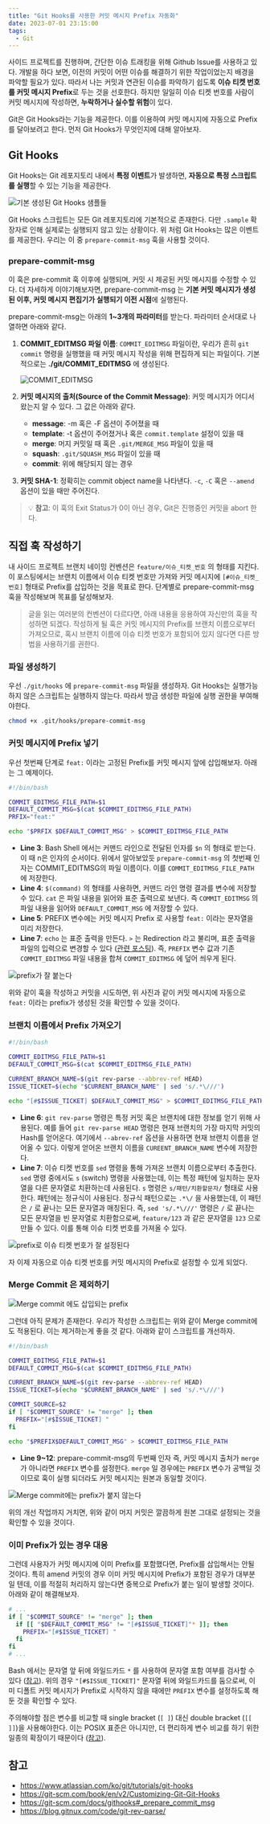 ```yaml
---
title: "Git Hooks를 사용한 커밋 메시지 Prefix 자동화"
date: 2023-07-01 23:15:00
tags:
  - Git
---
```


사이드 프로젝트를 진행하며, 간단한 이슈 트래킹을 위해 Github Issue를 사용하고 있다. 개발을 하다 보면, 이전의 커밋이 어떤 이슈를 해결하기 위한 작업이었는지 배경을 파악할 필요가 있다. 따라서 나는 커밋과 연관된 이슈를 파악하기 쉽도록 **이슈 티켓 번호를 커밋 메시지 Prefix**로 두는 것을 선호한다. 하지만 일일히 이슈 티켓 번호를 사람이 커밋 메시지에 작성하면, **누락하거나 실수할 위험**이 있다.

Git은 Git Hooks라는 기능을 제공한다. 이를 이용하여 커밋 메시지에 자동으로 Prefix를 달아보려고 한다. 먼저 Git Hooks가 무엇인지에 대해 알아보자.

## Git Hooks

Git Hooks는 Git 레포지토리 내에서 **특정 이벤트**가 발생하면, **자동으로 특정 스크립트를 실행**할 수 있는 기능을 제공한다.

![기본 생성된 Git Hooks 샘플들](1.png)

Git Hooks 스크립트는 모든 Git 레포지토리에 기본적으로 존재한다. 다만 `.sample` 확장자로 인해 실제로는 실행되지 않고 있는 상황이다. 위 처럼 Git Hooks는 많은 이벤트를 제공한다. 우리는 이 중 `prepare-commit-msg` 훅을 사용할 것이다.

### prepare-commit-msg

이 훅은 pre-commit 훅 이후에 실행되며, 커밋 시 제공된 커밋 메시지를 수정할 수 있다. 더 자세하게 이야기해보자면, prepare-commit-msg 는 **기본 커밋 메시지가 생성된 이후, 커밋 메시지 편집기가 실행되기 이전 시점**에 실행된다.

prepare-commit-msg는 아래의 **1~3개의 파라미터**를 받는다. 파라미터 순서대로 나열하면 아래와 같다.

1. **COMMIT_EDITMSG 파일 이름**: `COMMIT_EDITMSG` 파일이란, 우리가 흔히 `git commit` 명령을 실행했을 때 커밋 메시지 작성을 위해 편집하게 되는 파일이다. 기본적으로는 **./git/COMMIT_EDITMSG** 에 생성된다.

   ![COMMIT_EDITMSG](2.png)

2. **커밋 메시지의 출처(Source of the Commit Message)**: 커밋 메시지가 어디서 왔는지 알 수 있다. 그 값은 아래와 같다.
   - **message**: -m 혹은 -F 옵션이 주어졌을 때
   - **template**: -t 옵션이 주어졌거나 혹은 `commit.template` 설정이 있을 때
   - **merge**: 머지 커밋일 때 혹은 `.git/MERGE_MSG` 파일이 있을 때
   - **squash**: `.git/SQUASH_MSG` 파일이 있을 때
   - **commit**: 위에 해당되지 않는 경우
3. **커밋 SHA-1**: 정확히는 commit object name을 나타낸다. `-c`, `-C` 혹은 `--amend` 옵션이 있을 때만 주어진다.

> 💡 **참고**: 이 훅의 Exit Status가 0이 아닌 경우, Git은 진행중인 커밋을 abort 한다.

## 직접 훅 작성하기

내 사이드 프로젝트 브랜치 네이밍 컨벤션은 `feature/이슈_티켓_번호` 의 형태를 지킨다. 이 포스팅에서는 브랜치 이름에서 이슈 티켓 번호만 가져와 커밋 메시지에 `[#이슈_티켓_번호]` 형태로 Prefix를 삽입하는 것을 목표로 한다. 단계별로 prepare-commit-msg 훅을 작성해보며 목표를 달성해보자.

> 글을 읽는 여러분의 컨벤션이 다르다면, 아래 내용을 응용하여 자신만의 훅을 작성하면 되겠다. 작성하게 될 훅은 커밋 메시지의 Prefix를 브랜치 이름으로부터 가져오므로, 혹시 브랜치 이름에 이슈 티켓 번호가 포함되어 있지 않다면 다른 방법을 사용하기를 권한다.

### 파일 생성하기

우선 `./git/hooks` 에 `prepare-commit-msg` 파일을 생성하자. Git Hooks는 실행가능하지 않은 스크립트는 실행하지 않는다. 따라서 방금 생성한 파일에 실행 권한을 부여해야한다.

```bash
chmod +x .git/hooks/prepare-commit-msg
```

### 커밋 메시지에 Prefix 넣기

우선 첫번째 단계로 `feat:` 이라는 고정된 Prefix를 커밋 메시지 앞에 삽입해보자. 아래는 그 예제이다.

```bash
#!/bin/bash

COMMIT_EDITMSG_FILE_PATH=$1
DEFAULT_COMMIT_MSG=$(cat $COMMIT_EDITMSG_FILE_PATH)
PRFIX="feat:"

echo "$PRFIX $DEFAULT_COMMIT_MSG" > $COMMIT_EDITMSG_FILE_PATH
```

- **Line 3**: Bash Shell 에서는 커맨드 라인으로 전달된 인자를 `$n` 의 형태로 받는다. 이 때 n은 인자의 순서이다. 위에서 알아보았듯 `prepare-commit-msg` 의 첫번째 인자는 COMMIT_EDITMSG의 파일 이름이다. 이를 `COMMIT_EDITMSG_FILE_PATH` 에 저장한다.
- **Line 4**: `$(command)` 의 형태를 사용하면, 커맨드 라인 명령 결과를 변수에 저장할 수 있다. `cat` 은 파일 내용을 읽어와 표준 출력으로 보낸다. 즉 `COMMIT_EDITMSG` 의 파일 내용을 읽어와 `DEFAULT_COMMIT_MSG` 에 저장할 수 있다.
- **Line 5**: PREFIX 변수에는 커밋 메시지 Prefix 로 사용할 `feat:` 이라는 문자열을 미리 저장한다.
- **Line 7**: `echo` 는 표준 출력을 만든다. `>` 는 Redirection 라고 불리며, 표준 출력을 파일의 입력으로 변경할 수 있다 ([관련 포스팅](https://hudi.blog/linux-standard-stream-redirection-pipe/)). 즉, `PREFIX` 변수 값과 기존 `COMMIT_EDITMSG` 파일 내용을 합쳐 `COMMIT_EDITMSG` 에 덮어 씌우게 된다.

![prefix가 잘 붙는다](./3.png)

위와 같이 훅을 작성하고 커밋을 시도하면, 위 사진과 같이 커밋 메시지에 자동으로 `feat:` 이라는 prefix가 생성된 것을 확인할 수 있을 것이다.

### 브랜치 이름에서 Prefix 가져오기

```bash
#!/bin/bash

COMMIT_EDITMSG_FILE_PATH=$1
DEFAULT_COMMIT_MSG=$(cat $COMMIT_EDITMSG_FILE_PATH)

CURRENT_BRANCH_NAME=$(git rev-parse --abbrev-ref HEAD)
ISSUE_TICKET=$(echo "$CURRENT_BRANCH_NAME" | sed 's/.*\///')

echo "[#$ISSUE_TICKET] $DEFAULT_COMMIT_MSG" > $COMMIT_EDITMSG_FILE_PATH
```

- **Line 6**: `git rev-parse` 명령은 특정 커밋 혹은 브랜치에 대한 정보를 얻기 위해 사용된다. 예를 들어 `git rev-parse HEAD` 명령은 현재 브랜치의 가장 마지막 커밋의 Hash를 얻어온다. 여기에서 `--abrev-ref` 옵션을 사용하면 현재 브랜치 이름을 얻어올 수 있다. 이렇게 얻어온 브랜치 이름을 `CUREENT_BRANCH_NAME` 변수에 저장한다.
- **Line 7**: 이슈 티켓 번호를 `sed` 명령을 통해 가져온 브랜치 이름으로부터 추출한다. `sed` 명령 중에서도 `s` (switch) 명령을 사용했는데, 이는 특정 패턴에 일치하는 문자열을 다른 문자열로 치환하는데 사용된다.
  `s` 명령은 `s/패턴/치환할문자/` 형태로 사용한다. 패턴에는 정규식이 사용된다. 정규식 패턴으로는 `.*\/` 을 사용했는데, 이 패턴은 `/` 로 끝나는 모든 문자열과 매칭된다. 즉, `sed 's/.*\///'` 명령은 `/` 로 끝나는 모든 문자열을 빈 문자열로 치환함으로써, `feature/123` 과 같은 문자열을 `123` 으로 만들 수 있다. 이를 통해 이슈 티켓 번호를 가져올 수 있다.

![prefix로 이슈 티켓 번호가 잘 설정된다](./4.png)

자 이제 자동으로 이슈 티켓 번호를 커밋 메시지의 Prefix로 설정할 수 있게 되었다.

### Merge Commit 은 제외하기

![Merge commit 에도 삽입되는 prefix](./5.png)

그런데 아직 문제가 존재한다. 우리가 작성한 스크립트는 위와 같이 Merge commit에도 적용된다. 이는 제거하는게 좋을 것 같다. 아래와 같이 스크립트를 개선하자.

```bash
#!/bin/bash

COMMIT_EDITMSG_FILE_PATH=$1
DEFAULT_COMMIT_MSG=$(cat $COMMIT_EDITMSG_FILE_PATH)

CURRENT_BRANCH_NAME=$(git rev-parse --abbrev-ref HEAD)
ISSUE_TICKET=$(echo "$CURRENT_BRANCH_NAME" | sed 's/.*\///')

COMMIT_SOURCE=$2
if [ "$COMMIT_SOURCE" != "merge" ]; then
  PREFIX="[#$ISSUE_TICKET] "
fi

echo "$PREFIX$DEFAULT_COMMIT_MSG" > $COMMIT_EDITMSG_FILE_PATH
```

- **Line 9~12**: prepare-commit-msg의 두번째 인자 즉, 커밋 메시지 출처가 `merge` 가 아니라면 `PREFIX` 변수를 설정한다. `merge` 일 경우에는 `PREFIX` 변수가 공백일 것이므로 훅이 실행 되더라도 커밋 메시지는 원본과 동일할 것이다.

![Merge commit에는 prefix가 붙지 않는다](./6.png)

위의 개선 작업까지 거치면, 위와 같이 머지 커밋은 깔끔하게 원본 그대로 설정되는 것을 확인할 수 있을 것이다.

### 이미 Prefix가 있는 경우 대응

그런데 사용자가 커밋 메시지에 이미 Prefix를 포함했다면, Prefix를 삽입해서는 안될 것이다. 특히 amend 커밋의 경우 이미 커밋 메시지에 Prefix가 포함된 경우가 대부분일 텐데, 이를 적절히 처리하지 않는다면 중복으로 Prefix가 붙는 일이 발생할 것이다. 아래와 같이 해결해보자.

```bash
# ...
if [ "$COMMIT_SOURCE" != "merge" ]; then
  if [[ "$DEFAULT_COMMIT_MSG" != "[#$ISSUE_TICKET]"* ]]; then
    PREFIX="[#$ISSUE_TICKET] "
  fi
fi
# ...
```

Bash 에서는 문자열 앞 뒤에 와일드카드 `*` 를 사용하여 문자열 포함 여부를 검사할 수 있다 ([참고](https://stackoverflow.com/questions/19891491/linux-shell-script-string-comparison-with-wildcards)). 위의 경우 `"[#$ISSUE_TICKET]"` 문자열 뒤에 와일드카드를 둠으로써, 이미 디폴트 커밋 메시지가 Prefix로 시작하지 않을 때에만 `PREFIX` 변수를 설정하도록 해둔 것을 확인할 수 있다.

주의해야할 점은 변수를 비교할 때 single bracket (`[ ]`) 대신 double bracket (`[[ ]]`)을 사용해야한다. 이는 POSIX 표준은 아니지만, 더 편리하게 변수 비교를 하기 위한 일종의 확장이기 때문이다 ([참고](https://www.baeldung.com/linux/bash-single-vs-double-brackets)).

## 참고

- https://www.atlassian.com/ko/git/tutorials/git-hooks
- https://git-scm.com/book/en/v2/Customizing-Git-Git-Hooks
- https://git-scm.com/docs/githooks#_prepare_commit_msg
- https://blog.gitnux.com/code/git-rev-parse/
